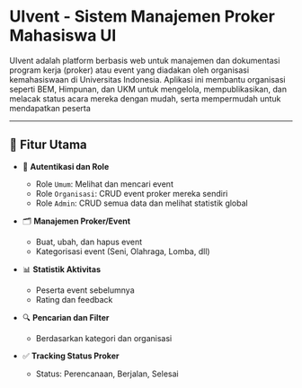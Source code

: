 # UIvent - Sistem Manajemen Proker Mahasiswa UI

UIvent adalah platform berbasis web untuk manajemen dan dokumentasi program kerja (proker) atau event yang diadakan oleh organisasi kemahasiswaan di Universitas Indonesia. Aplikasi ini membantu organisasi seperti BEM, Himpunan, dan UKM untuk mengelola, mempublikasikan, dan melacak status acara mereka dengan mudah, serta mempermudah untuk mendapatkan peserta

---

## 📌 Fitur Utama

- 🔐 **Autentikasi dan Role**
  - Role `Umum`: Melihat dan mencari event
  - Role `Organisasi`: CRUD event proker mereka sendiri
  - Role `Admin`: CRUD semua data dan melihat statistik global

- 🗂️ **Manajemen Proker/Event**
  - Buat, ubah, dan hapus event
  - Kategorisasi event (Seni, Olahraga, Lomba, dll)

- 📊 **Statistik Aktivitas**
  - Peserta event sebelumnya
  - Rating dan feedback

- 🔍 **Pencarian dan Filter**
  - Berdasarkan kategori dan organisasi

- ✅ **Tracking Status Proker**
  - Status: Perencanaan, Berjalan, Selesai
